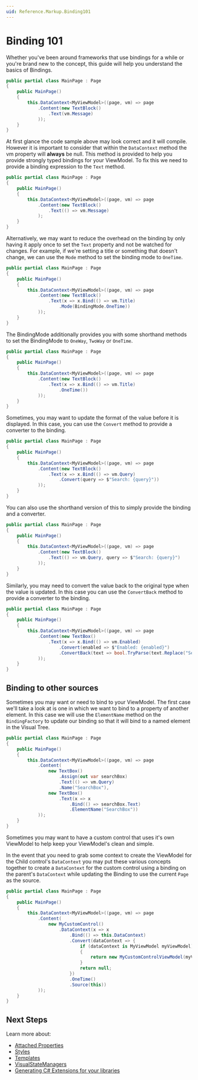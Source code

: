 ```yaml
---
uid: Reference.Markup.Binding101
---
```

# Binding 101

Whether you've been around frameworks that use bindings for a while or you're brand new to the concept, this guide will help you understand the basics of Bindings.

```cs
public partial class MainPage : Page
{
	public MainPage()
	{
		this.DataContext<MyViewModel>((page, vm) => page
			.Content(new TextBlock()
				.Text(vm.Message)
			));
	}
}
```

At first glance the code sample above may look correct and it will compile. However it is important to consider that within the `DataContext` method the vm property will **always** be null. This method is provided to help you provide strongly typed bindings for your ViewModel. To fix this we need to provide a binding expression to the `Text` method.

```cs
public partial class MainPage : Page
{
	public MainPage()
	{
		this.DataContext<MyViewModel>((page, vm) => page
			.Content(new TextBlock()
				.Text(() => vm.Message)
			);
	}
}
```

Alternatively, we may want to reduce the overhead on the binding by only having it apply once to set the `Text` property and not be watched for changes. For example, if we're setting a title or something that doesn't change,  we can use the `Mode` method to set the binding mode to `OneTime`.

```cs
public partial class MainPage : Page
{
	public MainPage()
	{
		this.DataContext<MyViewModel>((page, vm) => page
			.Content(new TextBlock()
				.Text(x => x.Bind(() => vm.Title)
					.Mode(BindingMode.OneTime))
			));
	}
}
```

The BindingMode additionally provides you with some shorthand methods to set the BindingMode to `OneWay`, `TwoWay` or `OneTime`.

```cs
public partial class MainPage : Page
{
	public MainPage()
	{
		this.DataContext<MyViewModel>((page, vm) => page
			.Content(new TextBlock()
				.Text(x => x.Bind(() => vm.Title)
					.OneTime())
			));
	}
}
```

Sometimes, you may want to update the format of the value before it is displayed. In this case, you can use the `Convert` method to provide a converter to the binding.

```cs
public partial class MainPage : Page
{
	public MainPage()
	{
		this.DataContext<MyViewModel>((page, vm) => page
			.Content(new TextBlock()
				.Text(x => x.Bind(() => vm.Query)
					.Convert(query => $"Search: {query}"))
			));
	}
}
```

You can also use the shorthand version of this to simply provide the binding and a converter.

```cs
public partial class MainPage : Page
{
	public MainPage()
	{
		this.DataContext<MyViewModel>((page, vm) => page
			.Content(new TextBlock()
				.Text(() => vm.Query, query => $"Search: {query}")
			));
	}
}
```

Similarly, you may need to convert the value back to the original type when the value is updated. In this case you can use the `ConvertBack` method to provide a converter to the binding.

```cs
public partial class MainPage : Page
{
	public MainPage()
	{
		this.DataContext<MyViewModel>((page, vm) => page
			.Content(new TextBox()
				.Text(x => x.Bind(() => vm.Enabled)
					.Convert(enabled => $"Enabled: {enabled}")
					.ConvertBack(text => bool.TryParse(text.Replace("Search: ", ""), out var enabled) ? enabled : false))
			));
	}
}
```

## Binding to other sources

Sometimes you may want or need to bind to your ViewModel. The first case we'll take a look at is one in which we want to bind to a property of another element. In this case we will use the `ElementName` method on the `BindingFactory` to update our binding so that it will bind to a named element in the Visual Tree.

```cs
public partial class MainPage : Page
{
	public MainPage()
	{
		this.DataContext<MyViewModel>((page, vm) => page
			.Content(
				new TextBox()
					.Assign(out var searchBox)
					.Text(() => vm.Query)
					.Name("SearchBox"),
				new TextBox()
					.Text(x => x
						.Bind(() => searchBox.Text)
						.ElementName("SearchBox"))
			));
	}
}
```

Sometimes you may want to have a custom control that uses it's own ViewModel to help keep your ViewModel's clean and simple.

In the event that you need to grab some context to create the ViewModel for the Child control's `DataContext` you may put these various concepts together to create a `DataContext` for the custom control using a binding on the parent's `DataContext` while updating the Binding to use the current `Page` as the source.

```cs
public partial class MainPage : Page
{
	public MainPage()
	{
		this.DataContext<MyViewModel>((page, vm) => page
			.Content(
				new MyCustomControl()
					.DataContext(x => x
						.Bind(() => this.DataContext)
						.Convert(dataContext => {
							if (dataContext is MyViewModel myViewModel)
							{
								return new MyCustomControlViewModel(myViewModel.SomeContext);
							}
							return null;
						})
						.OneTime()
						.Source(this))
			));
	}
}
```

## Next Steps

Learn more about:

- [Attached Properties](xref:Reference.Markup.AttachedProperties)
- [Styles](xref:Reference.Markup.Styles)
- [Templates](xref:Reference.Markup.Templates)
- [VisualStateManagers](xref:Reference.Markup.VisualStateManager)
- [Generating C# Extensions for your libraries](xref:Reference.Markup.GeneratingExtensions)
